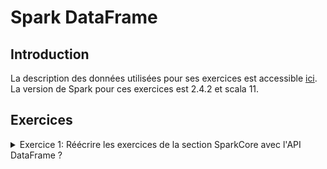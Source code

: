 # Spark DataFrame

## Introduction
La description des données utilisées pour ses exercices est accessible [ici](https://github.com/Ahmed-Gater/spark-in-practice/blob/master/datasetdescription.md).
La version de Spark pour ces exercices est 2.4.2 et scala 11.  

## Exercices

<details><summary>Exercice 1: Réécrire les exercices de la section SparkCore avec l'API DataFrame ?</summary>
<p>

<details><summary>Solution de l'exercice 2: Charger le fichier des ventes (sales.csv) dans un DataFrame

```
DataSet<Row> salesAsDF = ...
```

</summary>  
<p>
  
#### Un fichier peut être chargé en laissant l'API inférrer le schéma ou définir son propre schéma avec DataTypes !!!
```
// Version 1: Charger sans schéma
Dataset<Row> salesAsDFWithoutSchemaInferring = sparkSession
                .read()
                .format("csv")
                .option("sep", ";")
                .option("header", "false")
                .load(filePath);

// Version 2: Charger le fichier en définissant un schéma
ArrayList<StructField> fields = new ArrayList<>(
                Arrays.asList(
                        DataTypes.createStructField("PRODUCT_ID", DataTypes.LongType, true),
                        DataTypes.createStructField("TIME_ID", DataTypes.IntegerType, true),
                        DataTypes.createStructField("CUSTOMER_ID", DataTypes.LongType, true),
                        DataTypes.createStructField("PROMOTION_ID", DataTypes.LongType, true),
                        DataTypes.createStructField("STORE_ID", DataTypes.IntegerType, true),
                        DataTypes.createStructField("STORE_SALES", DataTypes.DoubleType, true),
                        DataTypes.createStructField("STORE_COST", DataTypes.DoubleType, true),
                        DataTypes.createStructField("UNIT_SALES", DataTypes.DoubleType, true)
                ));
StructType schema = DataTypes.createStructType(fields);
Dataset<Row> salesAsDFWithSchemaDefined = sparkSession
                .read()
                .format("csv")
                .option("sep", ";")
                .option("header", "false")
                .schema(schema)
                .load(filePath);
```

avec les schémas correspondant:

```
// Printing schema of dataframe loaded by inferring schema
salesAsDFWithoutSchemaInferring.printSchema() ;
root
 |-- _c0: string (nullable = true)
 |-- _c1: string (nullable = true)
 |-- _c2: string (nullable = true)
 |-- _c3: string (nullable = true)
 |-- _c4: string (nullable = true)
 |-- _c5: string (nullable = true)
 |-- _c6: string (nullable = true)
 |-- _c7: string (nullable = true)


// Printing schema of dataframe loaded by defining schema
salesAsDFWithSchemaDefined.printSchema() ;
root
 |-- PRODUCT_ID: long (nullable = true)
 |-- TIME_ID: integer (nullable = true)
 |-- CUSTOMER_ID: long (nullable = true)
 |-- PROMOTION_ID: long (nullable = true)
 |-- STORE_ID: integer (nullable = true)
 |-- STORE_SALES: double (nullable = true)
 |-- STORE_COST: double (nullable = true)
 |-- UNIT_SALES: double (nullable = true)
```
</p>
</details>

<details><summary>Solution de l'exercice 3: charger le fichier des ventes (sales.csv) dans une Dataset<Sale>

```
Dataset<Sale> as  = ...
```
</summary>  

#### On peut transformer un Dataset\<Row> à un Dataset\<Sale> en utilisant un encoder ou un aprés mapping du dataframe (si on veut dériver des objets avant d'appliquer l'encoder) !!!

```
// Version 1: transformer avec un encoder
ArrayList<StructField> fields = new ArrayList<>(
                Arrays.asList(
                        DataTypes.createStructField("productId", DataTypes.LongType, true),
                        DataTypes.createStructField("timeId", DataTypes.IntegerType, true),
                        DataTypes.createStructField("customerId", DataTypes.LongType, true),
                        DataTypes.createStructField("promotionId", DataTypes.LongType, true),
                        DataTypes.createStructField("storeId", DataTypes.IntegerType, true),
                        DataTypes.createStructField("storeSales", DataTypes.DoubleType, true),
                        DataTypes.createStructField("storeCost", DataTypes.DoubleType, true),
                        DataTypes.createStructField("unitSales", DataTypes.DoubleType, true)
                ));
StructType schema = DataTypes.createStructType(fields);
Dataset<Row> salesAsDF = sparkSession
                .read()
                .format("csv")
                .option("sep", ";")
                .option("header", "false")
                .schema(schema)
                .load(filePath);
Encoder<Sale> saleEncoder = Encoders.bean(Sale.class);
Dataset<Sale> as = salesAsDF.as(saleEncoder);
as.printSchema();

// Version 2: transformer avec une Map
ArrayList<StructField> fields = new ArrayList<>(
                Arrays.asList(
                        DataTypes.createStructField("productId", DataTypes.LongType, true),
                        DataTypes.createStructField("timeId", DataTypes.IntegerType, true),
                        DataTypes.createStructField("customerId", DataTypes.LongType, true),
                        DataTypes.createStructField("promotionId", DataTypes.LongType, true),
                        DataTypes.createStructField("storeId", DataTypes.IntegerType, true),
                        DataTypes.createStructField("storeSales", DataTypes.DoubleType, true),
                        DataTypes.createStructField("storeCost", DataTypes.DoubleType, true),
                        DataTypes.createStructField("unitSales", DataTypes.DoubleType, true)
                ));
StructType schema = DataTypes.createStructType(fields);
Dataset<Row> salesAsDF = sparkSession
                .read()
                .format("csv")
                .option("sep", ";")
                .option("header", "false")
                .schema(schema)
                .load(filePath);

Dataset<Sale> salesAsDataSet = salesAsDF.map((MapFunction<Row, Sale>) row -> Sale
                .builder()
                .productId((Integer) row.get(0))
                .timeId((Integer) row.get(1))
                .customerId((Long) row.get(2))
                .promotionId((Integer) row.get(3))
                .storeId((Integer) row.get(4))
                .storeSales((Double) row.get(5))
                .storeCost((Double) row.get(6))
                .unitSales((Double) row.get(7))
                .build(), 
                Encoders.bean(Sale.class));
salesAsDataSet.printSchema();
```
Et les schémas du DataSet est:

```
// Schema avec la version 1
root
 |-- productId: long (nullable = true)
 |-- timeId: integer (nullable = true)
 |-- customerId: long (nullable = true)
 |-- promotionId: long (nullable = true)
 |-- storeId: integer (nullable = true)
 |-- storeSales: double (nullable = true)
 |-- storeCost: double (nullable = true)
 |-- unitSales: double (nullable = true)

// Schema avec la version 2
root
 |-- customerId: long (nullable = true)
 |-- productId: integer (nullable = true)
 |-- promotionId: integer (nullable = true)
 |-- storeCost: double (nullable = true)
 |-- storeId: integer (nullable = true)
 |-- storeSales: double (nullable = true)
 |-- timeId: integer (nullable = true)
 |-- unitSales: double (nullable = true)


```
</details>

<details><summary>Solution de l'exercice 4 avec DataFrame: Calculer le chiffre d'affaire par magasin

```
Le résultat peut correspondre à: 
+-------+------------------+
|storeId|        sum(rowCA)|
+-------+------------------+
|     12| 265012.0099999998|
|     22|18206.400000000005|
|      1|164537.21000000037|
|     13| 537768.1800000002|
|      6| 310913.3200000007|
...
```
</summary>  

#### On peut le faire avec la méthode groupBy et sum ou bien avec la fonction agg !!!

* Solution avec groupBy et sum

```
ArrayList<StructField> fields = new ArrayList<>(
                Arrays.asList(
                        DataTypes.createStructField("productId", DataTypes.LongType, true),
                        DataTypes.createStructField("timeId", DataTypes.IntegerType, true),
                        DataTypes.createStructField("customerId", DataTypes.LongType, true),
                        DataTypes.createStructField("promotionId", DataTypes.LongType, true),
                        DataTypes.createStructField("storeId", DataTypes.IntegerType, true),
                        DataTypes.createStructField("storeSales", DataTypes.DoubleType, true),
                        DataTypes.createStructField("storeCost", DataTypes.DoubleType, true),
                        DataTypes.createStructField("unitSales", DataTypes.DoubleType, true)
                ));
StructType schema = DataTypes.createStructType(fields);
Dataset<Row> salesAsDF = sparkSession
                .read()
                .format("csv")
                .option("sep", ";")
                .option("header", "false")
                .schema(schema)
                .load(filePath);
Dataset<Row> caByStore = salesAsDF.select(col("storeId"), col("storeSales").multiply(col("unitSales")).as("rowCA"))
                .groupBy(col("storeId"))
                .sum("rowCA").as("ca");
caByStore.show();
```

* Solution avec groupBy et agg (plusieurs fonctions d'aggrégation sont implémentées)
```
Dataset<Row> caByStore = salesAsDF.select(col("storeId"), col("storeSales").multiply(col("unitSales")).as("rowCA"))
                .groupBy(col("storeId"))
                .agg(sum(col("rowCA")));
```

Le résultat ressemble à:
```
+-------+------------------+
|storeId|        sum(rowCA)|
+-------+------------------+
|     12| 265012.0099999998|
|     22|18206.400000000005|
|      1|164537.21000000037|
|     13| 537768.1800000002|
|      6| 310913.3200000007|
```

</details>

<details><summary>Solution de l'exercice 5 avec DataFrame: Calculer le nombre d'unités vendues par magasin

```
Map<Integer, Long> numberUnitsByStore = ...
avec un résultat correspondant à: 
Magasin : 5 a un vendu : 1298 unités
Magasin : 10 a un vendu : 7898 unités
Magasin : 24 a un vendu : 15732 unités
Magasin : 14 a un vendu : 2593 unités
...
```
</summary>  

#### Utiliser la fonction agg présentée dans l'exercice 4 
```
ArrayList<StructField> fields = new ArrayList<>(
                Arrays.asList(
                        DataTypes.createStructField("productId", DataTypes.LongType, true),
                        DataTypes.createStructField("timeId", DataTypes.IntegerType, true),
                        DataTypes.createStructField("customerId", DataTypes.LongType, true),
                        DataTypes.createStructField("promotionId", DataTypes.LongType, true),
                        DataTypes.createStructField("storeId", DataTypes.IntegerType, true),
                        DataTypes.createStructField("storeSales", DataTypes.DoubleType, true),
                        DataTypes.createStructField("storeCost", DataTypes.DoubleType, true),
                        DataTypes.createStructField("unitSales", DataTypes.DoubleType, true)
                ));
StructType schema = DataTypes.createStructType(fields);
Dataset<Row> salesAsDF = sparkSession
                .read()
                .format("csv")
                .option("sep", ";")
                .option("header", "false")
                .schema(schema)
                .load(filePath);
Dataset<Row> agg = salesAsDF.select(col("storeId"), col("unitSales"))
                .groupBy(col("storeId"))
                .agg(count("unitSales"));
List<Row> rows = agg.collectAsList();
Map<Integer, Long>  storeUnitSales = new HashedMap() ;
rows.stream().forEach(s -> storeUnitSales.put(s.getInt(0),s.getLong(1)));
```

</details>

<details><summary>Solution de l'exercice 6 avec DataFrame: Calculer le chiffre d'affaire par région.  

```
JavaPairRDD<Integer, Double> caByRegion = ...
avec un résultat correspondant à: 
Region : 23 avec un CA : 537768.1800000002
Region : 89 avec un CA : 151039.54000000007
Region : 26 avec un CA : 265264.4699999993
Region : 47 avec un CA : 310913.3200000007
Region : 2 avec un CA : 76719.89
...
```
</summary>

#### Le moteur sql trouvera lui-même quel schéma de jointure le mieux adapté aux datasets ou le forcer à broadcaster le store.csv dataset !!!

```
// Lecture du fichier store à broadcaster (fichier très petit)
Dataset<Row> storesAsDF = sparkSession
                .read()
                .format("csv")
                .option("sep", ";")
                .option("header", "false")
                .schema(Store.SCHEMA)
                .load(storeFilePath)
                .select(col("id"),col("regionId")) ;
// Charger le fichier sales.csv
Dataset<Row> salesAsDF = sparkSession
                .read()
                .format("csv")
                .option("sep", ";")
                .option("header", "false")
                .schema(Sale.SCHEMA)
                .load(salesFilePath);
// Sans broadcast
Dataset<Row> caByRegion = salesAsDF.join(storesAsDF, salesAsDF.col("storeId").equalTo(storesAsDF.col("id")))
                .groupBy(col("storeId"))
                .agg(sum(col("storeSales").multiply(col("unitSales"))).as("regionCA"));

// En forçant le broadcast
Dataset<Row> caByRegionWithBroadcast = salesAsDF.join(broadcast(storesAsDF), salesAsDF.col("storeId").equalTo(storesAsDF.col("id")))
                .groupBy(col("storeId"))
                .agg(sum(col("storeSales").multiply(col("unitSales"))).as("regionCA"));
```

</details>

<details><summary>Solution de l'exercice 7 avec DataFrame: Comparer les ventes (en termes de CA) entre les premiers trimestres (Q1) de 1997 et 1998    

```
JavaPairRDD<Integer, Double>  yearCAQuarter= ...

CA Q1 de l'année 1997 : 460615.02999999735
CA Q1 de l'année 1998 : 965701.8800000021
...
```

</summary>

```
// Lecture du fichier store à broadcaster (fichier très petit)
Dataset<Row> times = sparkSession
                .read()
                .format("csv")
                .option("sep", ";")
                .option("header", "false")
                .schema(TimeByDay.SCHEMA)
                .load(timeByDayFilePath)
                .where(col("quarter").equalTo(quarter))
                .select(col("timeId"),col("theYear")) ;


// Charger le fichier sales.csv
Dataset<Row> salesAsDF = sparkSession
                .read()
                .format("csv")
                .option("sep", ";")
                .option("header", "false")
                .schema(Sale.SCHEMA)
                .load(salesFilePath);

Dataset<Row> caByQuarter = salesAsDF.join(broadcast(times), salesAsDF.col("timeId").equalTo(times.col("timeId")), "right_outer");
caByQuarter.show();

```

</details>

<details><summary>Solution de l'exercice 8 avec DataFrame:       

```
Création du client ES: ESClient es = new ESClient("localhost",9200)  
Envoi de documents vers ES: es.index("sales",map);
...
```

</summary>
La fonction util.rowToMap transforme une Row à une Map indexable sur Elasticsearch

```
// Charger le fichier sales.csv
Dataset<Row> salesAsDF = sparkSession
                .read()
                .format("csv")
                .option("sep", ";")
                .option("header", "false")
                .schema(Sale.SCHEMA)
                .load(salesFilePath);

salesAsDF.foreachPartition(new ForeachPartitionFunction<Row>() {
            ESClient es = new ESClient("localhost",9200) ;
            @Override
            public void call(Iterator<Row> iterator) throws Exception {
                iterator.forEachRemaining(sale -> {
                    es.index("sales",Util.rowToMap(sale));
                });
            }
        });
```

</details>


<details><summary>Solution de l'exercice 9 avec DataFrame: calculer le chiffre d'affaires généré par niveau d'instruction (colonne education du fichier customer.csv.
  Petite contrainte, le fichier customer.csv ne peut pas être broadcasté en l'état.
  Le résultat attendu est:
  
  ```
  Education level : Graduate Degree a un chiffre d'affaires : 284358.7000000002
  Education level : High School Degree a un chiffre d'affaires : 1614680.6999999923
  Education level : Partial College a un chiffre d'affaires : 506574.38000000064
  Education level : Bachelors Degree a un chiffre d'affaires : 1394302.7699999944
  Education level : Partial High School a un chiffre d'affaires : 1650653.7099999934
  ```
  
  </summary>
  L'idée de cette question est quand on fait une jointure, on réduit au maximum les données sur lesquelles on ne garde que les donnée nécessaires à la jointure pour réduire le coût du shuffling. 
  
  ```
  // Lecture du fichier customer à broadcaster
  Dataset<Row> customerEducation = sparkSession
                .read()
                .format("csv")
                .option("sep", ";")
                .option("header", "false")
                .schema(Customer.SCHEMA)
                .load(customerFilePath)
                .select(col("customerId").as("cid"),col("education"))
                ;

  // Charger le fichier sales.csv
  Dataset<Row> salesAsDF = sparkSession
                .read()
                .format("csv")
                .option("sep", ";")
                .option("header", "false")
                .schema(Sale.SCHEMA)
                .load(salesFilePath)
                .select(col("customerId"),col("storeSales").multiply(col("unitSales")).as("rowCA"))
                ;
  Dataset<Row> sum = salesAsDF.join(customerEducation, salesAsDF.col("customerId").equalTo(customerEducation.col("cId")))
                .groupBy(col("education"))
                .agg(sum(col("rowCA")).as("caByEducationLevel"))
                ;
  ```
     
  </details>


<details><summary>Solution de l'exercice 10 avec DataFrame: similaire à l'exercice 8 mais en stockant les résultats sous format CSV sur HDFS.
  </summary>
  
 
  ```
 Dataset<Row> salesAsDF = sparkSession
                .read()
                .format("csv")
                .option("sep", ";")
                .option("header", "false")
                .schema(Sale.SCHEMA)
                .load(salesFilePath) ;
 // Stocker le DF au format CSV
 salesAsDF.write()
          .format("csv")
          .mode(SaveMode.Ignore)
          .save(destinationFilePath);
  ```
  
  </details>
